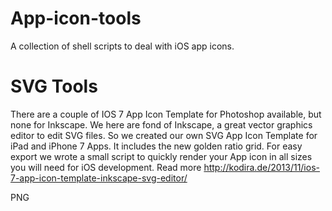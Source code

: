 App-icon-tools
==============

A collection of shell scripts to deal with iOS app icons.


SVG Tools
===========

There are a couple of IOS 7 App Icon Template for Photoshop available, but none for Inkscape. We here are fond of Inkscape, a great vector graphics editor to edit SVG files.  So we created our own SVG App Icon Template for iPad and iPhone 7 Apps. It includes the new golden ratio grid. For easy export we wrote a small  script to quickly render your App icon in all sizes you will need for iOS development. Read more http://kodira.de/2013/11/ios-7-app-icon-template-inkscape-svg-editor/


PNG 
